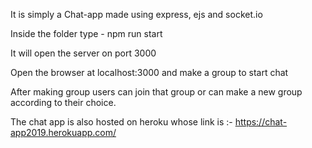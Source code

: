 It is simply a Chat-app made using express, ejs and socket.io

Inside the folder type - npm run start

It will open the server on port 3000

Open the browser at localhost:3000 and make a group to start chat

After making group users can join that group or can make a new group according to their choice.

The chat app is also hosted on heroku whose link is :- https://chat-app2019.herokuapp.com/